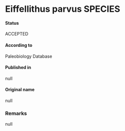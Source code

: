 Eiffellithus parvus SPECIES
=======

#### Status
ACCEPTED

#### According to
Paleobiology Database

#### Published in
null

#### Original name
null

### Remarks
null